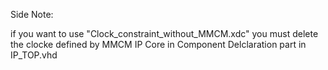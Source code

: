 Side Note: 

if you want to use "Clock_constraint_without_MMCM.xdc" you must delete the clocke defined by MMCM IP Core in Component Delclaration part in IP_TOP.vhd
